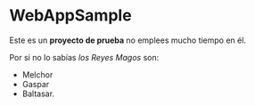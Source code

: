 # WebAppSample
Este es un **proyecto de prueba** no emplees mucho tiempo en él.

Por si no lo sabías *los Reyes Magos* son:

* Melchor
* Gaspar
* Baltasar.
